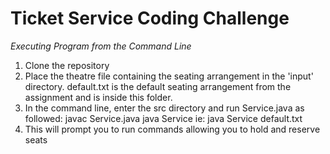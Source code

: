 # Ticket Service Coding Challenge

<i>Executing Program from the Command Line</i>

1. Clone the repository
2. Place the theatre file containing the seating arrangement in the 'input' directory. default.txt is the default seating arrangement from the assignment and is inside this folder.
3. In the command line, enter the src directory and run Service.java as followed:
    javac Service.java
    java Service <theatre file>
        ie: java Service default.txt
4. This will prompt you to run commands allowing you to hold and reserve seats

  
